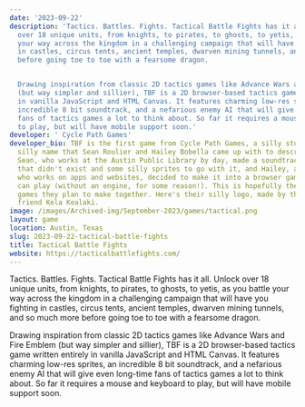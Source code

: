 ```yaml
---
date: '2023-09-22'
description: 'Tactics. Battles. Fights. Tactical Battle Fights has it all. Unlock
  over 18 unique units, from knights, to pirates, to ghosts, to yetis, as you battle
  your way across the kingdom in a challenging campaign that will have you fighting
  in castles, circus tents, ancient temples, dwarven mining tunnels, and so much more
  before going toe to toe with a fearsome dragon.


  Drawing inspiration from classic 2D tactics games like Advance Wars and Fire Emblem
  (but way simpler and sillier), TBF is a 2D browser-based tactics game written entirely
  in vanilla JavaScript and HTML Canvas. It features charming low-res sprites, an
  incredible 8 bit soundtrack, and a nefarious enemy AI that will give even long-time
  fans of tactics games a lot to think about. So far it requires a mouse and keyboard
  to play, but will have mobile support soon.'
developer: ' Cycle Path Games'
developer_bio: TBF is the first game from Cycle Path Games, a silly studio with a
  silly name that Sean Roulier and Hailey Bobella came up with to describe their collaboration.
  Sean, who works at the Austin Public Library by day, made a soundtrack to a game
  that didn't exist and some silly sprites to go with it, and Hailey, a software engineer
  who works on apps and websites, decided to make it into a browser game that you
  can play (without an engine, for some reason!). This is hopefully the first of many
  games they plan to make together. Here's their silly logo, made by their other best
  friend Kela Kealaki.
image: /images/Archived-img/September-2023/games/tactical.png
layout: game
location: Austin, Texas
slug: 2023-09-22-tactical-battle-fights
title: Tactical Battle Fights
website: https://tacticalbattlefights.com/
---
```


Tactics. Battles. Fights. Tactical Battle Fights has it all. Unlock over 18 unique units, from knights, to pirates, to ghosts, to yetis, as you battle your way across the kingdom in a challenging campaign that will have you fighting in castles, circus tents, ancient temples, dwarven mining tunnels, and so much more before going toe to toe with a fearsome dragon.

Drawing inspiration from classic 2D tactics games like Advance Wars and Fire Emblem (but way simpler and sillier), TBF is a 2D browser-based tactics game written entirely in vanilla JavaScript and HTML Canvas. It features charming low-res sprites, an incredible 8 bit soundtrack, and a nefarious enemy AI that will give even long-time fans of tactics games a lot to think about. So far it requires a mouse and keyboard to play, but will have mobile support soon.